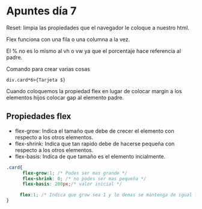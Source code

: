# Apuntes día 7
Reset: limpia las propiedades que el navegador le coloque a nuestro html.

Flex funciona con una fila o una columna a la vez.

El % no es lo mismo al vh o vw ya que el porcentaje hace referencia al padre.

Comando para crear varias cosas 
```
div.card*6>{Tarjeta $}
```
Cuando coloquemos la propiedad flex en lugar de colocar margin a los elementos hijos colocar gap al elemento padre.

## Propiedades flex
- flex-grow: Indica el tamaño que debe de crecer el elemento con respecto a los otros elementos.
- flex-shrink: Indica que tan rapido debe de hacerse pequeña con respecto a los otros elementos.
- flex-basis: Indica de que tamaño es el elemento incialmente.

```css
.card{
      flex-grow:1; /* Podes ser mas grande */
      flex-shrink: 0; /* no podes ser mas pequeña */
      flex-basis: 200px;/* valor inicial */

     flex:1; /* Indica que grow sea 1 y lo demas se mantenga de igual forma */
}
```